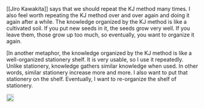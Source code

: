 
[[Jiro Kawakita]] says that we should repeat the KJ method many times. I also feel worth repeating the KJ method over and over again and doing it again after a while. The knowledge organized by the KJ method is like a cultivated soil. If you put new seeds in it, the seeds grow very well. If you leave them, those grow up too much, so eventually, you want to organize it again.

[In another metaphor, the knowledge organized by the KJ method is like a well-organized stationery shelf. It is very usable, so I use it repeatedly. Unlike stationery, knowledge gathers similar knowledge when used. In other words, similar stationery increase more and more. I also want to put that stationery on the shelf. Eventually, I want to re-organize the shelf of stationery.

<img src='https://scrapbox.io/api/pages/nishio/en/icon' alt='en.icon' height="19.5"/>
